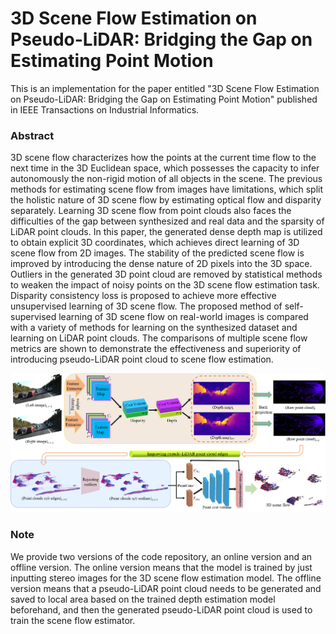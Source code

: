 # 3D Scene Flow Estimation on Pseudo-LiDAR: Bridging the Gap on Estimating Point Motion
This is an implementation for the paper entitled "3D Scene Flow Estimation on Pseudo-LiDAR: Bridging the Gap on Estimating Point Motion" published in IEEE Transactions on Industrial Informatics.
### Abstract

3D scene flow characterizes how the points at the current time flow to the next time in the 3D Euclidean space, which possesses the capacity to infer autonomously the non-rigid motion of all objects in the scene. The previous methods for estimating scene flow from images have limitations, which split the holistic nature of 3D scene flow by estimating optical flow and disparity separately. Learning 3D scene flow from point clouds also faces the difficulties of the gap between synthesized and real data and the sparsity of LiDAR point clouds. In this paper, the generated dense depth map is utilized to obtain explicit 3D coordinates, which achieves direct learning of 3D scene flow from 2D images. The stability of the predicted scene flow is improved by introducing the dense nature of 2D pixels into the 3D space. Outliers in the generated 3D point cloud are removed by statistical methods to weaken the impact of noisy points on the 3D scene flow estimation task. Disparity consistency loss is proposed to achieve more effective unsupervised learning of 3D scene flow. The proposed method of self-supervised learning of 3D scene flow on real-world images is compared with a variety of methods for learning on the synthesized dataset and learning on LiDAR point clouds. The comparisons of multiple scene flow metrics are shown to demonstrate the effectiveness and superiority of introducing pseudo-LiDAR point cloud to scene flow estimation.

![image](FIG2_TII-22-1919.png)

### Note
We provide two versions of the code repository, an online version and an offline version. The online version means that the model is trained by just inputting stereo images for the 3D scene flow estimation model. The offline version means that a pseudo-LiDAR point cloud needs to be generated and saved to local area based on the trained depth estimation model beforehand, and then the generated pseudo-LiDAR point cloud is used to train the scene flow estimator.
